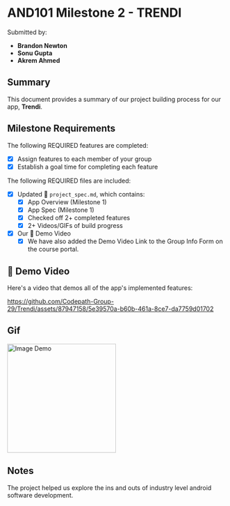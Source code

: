<!-- (This is a comment) INSTRUCTIONS: Go through this page and fill out any **bolded** entries with their correct values.-->

# AND101 Milestone 2 - **TRENDI**

Submitted by:
- **Brandon Newton**
- **Sonu Gupta**
- **Akrem Ahmed**

## Summary

This document provides a summary of our project building process for our app, **Trendi**.


## Milestone Requirements

<!-- Please be sure to change the [ ] to [x] for any features you completed.  If a feature is not checked [x], you might miss the points for that item! -->

The following REQUIRED features are completed:

- [x] Assign features to each member of your group
- [x] Establish a goal time for completing each feature

The following REQUIRED files are included:

- [x] Updated 📄 `project_spec.md`, which contains:
  - [X] App Overview (Milestone 1)
  - [X] App Spec (Milestone 1)
  - [x] Checked off 2+ completed features
  - [x] 2+ Videos/GIFs of build progress

- [x] Our 🎥 Demo Video
  - [x] We have also added the Demo Video Link to the Group Info Form on the course portal.

## 🎥 Demo Video

Here's a video that demos all of the app's implemented features:

https://github.com/Codepath-Group-29/Trendi/assets/87947158/5e39570a-b60b-461a-8ce7-da7759d01702

## Gif

<img src="Trendi.gif" title='Image Demo' width='250' alt='Image Demo' />

## Notes

The project helped us explore the ins and outs of industry level android software development. 
